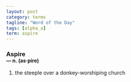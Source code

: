 ```yaml
---
layout: post
category: terms
tagline: "Word of the Day"
tags: [alpha_a]
term: aspire
---
```


<h3>Aspire<br/> <small>&mdash; n. (as<span>&middot;</span>pire)</small></h3>
<p><ol>
<li>the steeple over a donkey-worshiping church</li>
</ol></p>
